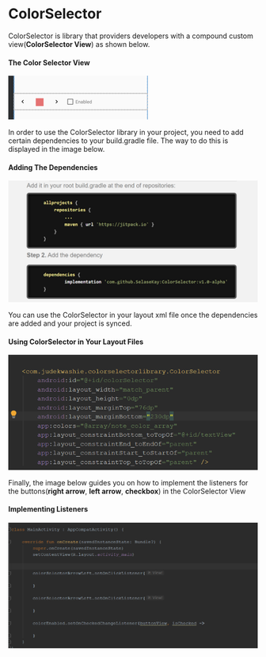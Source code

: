 # ColorSelector

ColorSelector is library that providers developers with a compound custom view(**ColorSelector View**) as shown below. 

#### The Color Selector View
![](Images/colorselectorview.png)


In order to use the ColorSelector library in your project, you need to add certain dependencies to your build.gradle file. The way to do this is displayed in the image below.

#### Adding The Dependencies
![](Images/dependencies.png)


You can use the ColorSelector in your layout xml file once the dependencies are added and your project is synced. 

#### Using ColorSelector in Your Layout Files
![](Images/xml_colorselectorview.png)


Finally, the image below guides you on how to implement the listeners for the buttons(**right arrow**, **left arrow**, **checkbox**) in the ColorSelector View


#### Implementing Listeners
![](Images/listeners.png)

